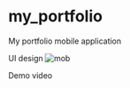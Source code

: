 # my_portfolio
 My portfolio mobile application

UI design
![mob](https://github.com/mrmuhannadh/my_portfolio/assets/61771295/8c39be0f-cf81-4de1-9015-258e05d3217d)

Demo video
